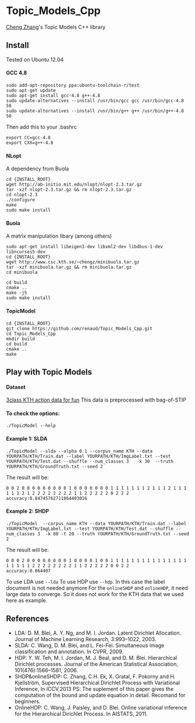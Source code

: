 Topic_Models_Cpp
================

[Cheng Zhang](http://www.csc.kth.se/~chengz/TopicModelCode.html)'s Topic Models C++ library


## Install 

Tested on Ubuntu 12.04

#### GCC 4.8

    sudo add-apt-repository ppa:ubuntu-toolchain-r/test
    sudo apt-get update
    sudo apt-get install gcc-4.8 g++-4.8
    sudo update-alternatives --install /usr/bin/gcc gcc /usr/bin/gcc-4.8 50
    sudo update-alternatives --install /usr/bin/g++ g++ /usr/bin/g++-4.8 50

Then add this to your .bashrc

    export CC=gcc-4.8
    export CXX=g++-4.8


#### NLopt

A dependency from Buola

    cd {INSTALL_ROOT}
    wget http://ab-initio.mit.edu/nlopt/nlopt-2.3.tar.gz
    tar -xzf nlopt-2.3.tar.gz && rm nlopt-2.3.tar.gz
    cd nlopt-2.3
    ./configure
    make
    sudo make install

#### Buola

A matrix manipulation libary (among others)

    sudo apt-get install libeigen3-dev libxml2-dev libdbus-1-dev libncurses5-dev
    cd {INSTALL_ROOT}
    wget http://www.csc.kth.se/~chengz/minibuola.tar.gz
    tar -xzf minibuola.tar.gz && rm minibuola.tar.gz
    cd minibuola
<!---Edit eigen_wrapper.h
    vim include/buola/mat/detail/eigen_wrapper.h
    Change (l. 35):
    #include <Eigen/Dense>
    to:
    #include "Eigen/Dense"-->
    cd build
    cmake ..
    make -j5
    sudo make install


#### TopicModel 

    cd {INSTALL_ROOT}
    git clone https://github.com/renaud/Topic_Models_Cpp.git
    cd Topic_Models_Cpp
    mkdir build
    cd build
    cmake ..
    make



## Play with Topic Models

#### Dataset

[3class KTH action data for fun](http://www.csc.kth.se/~chengz/KTH.tar.gz)
This data is preprocessed with bag-of-STIP

#### To check the options:

    ./TopicModel --help

#### Example 1: SLDA

    ./TopicModel --slda --alpha 0.1 --corpus_name KTH --data YOURPATH/KTH/Train.dat --label YOURPATH/KTH/ImgLabel.txt --test YOURPATH/KTH/Test.dat --shuffle --num_classes 3   -k 30  --truth YOURPATH/KTH/GroundTruth.txt --seed 2

The result will be:

    0 0 2 0 0 0 0 0 0 0 0 0 1 0 0 0 0 0 0 0 1 1 1 1 1 1 1 2 1 1 1 2 1 1 1 1 1 1 2 1 2 2 2 2 2 2 2 2 1 1 2 2 2 2 2 0 2 2 2
    accuracy:0.84745762711864403016

#### Example 2: SHDP

    ./TopicModel  --corpus_name KTH --data YOURPATH/KTH/Train.dat --label YOURPATH/KTH/ImgLabel.txt --test YOURPATH/KTH/Test.dat --shuffle --num_classes 3  -k 80 -t 20 --truth YOURPATH/KTH/GroundTruth.txt --seed 2

The result will be:

    0 0 0 2 0 0 0 0 0 0 0 0 1 0 0 0 0 1 0 0 1 1 1 1 1 1 1 1 1 1 1 1 1 1 1 1 1 1 1 1 2 2 2 2 2 2 2 2 1 1 2 2 2 2 2 0 0 2 2
    accuracy:0.864407

To use LDA  use `--lda`
To use HDP use `--hdp`. In this case the label document is not needed anymore
For the `onlineSHDP` and `onlineHDP`, it need large data to converge. So it does not work for the KTH data that we used here as example.


## References

- LDA:  D. M. Blei, A. Y. Ng, and M. I. Jordan. Latent Dirichlet Allocation. Journal of Machine Learning Research, 3:993–1022, 2003.
- SLDA: C. Wang, D. M. Blei, and L. Fei-Fei. Simultaneous image classification and annotation. In CVPR, 2009.
- HDP: Y. W. Teh, M. I. Jordan, M. J. Beal, and D. M. Blei. Hierarchical Dirichlet processes. Journal of the American Statistical Association, 101(476):1566–1581, 2006.
- SHDP&onlineSHDP:  C. Zhang, C.H. Ek, X. Gratal, F. Pokorny and H. Kjellström, Supervised Hierarchical Dirichlet Process with Variational Inference, In ICCV,2013
PS: The suplement of this paper gives the computation of the bound and update equation in detail. Recomand for beginners.
- OnlineHDP: C. Wang, J. Paisley, and D. Blei. Online variational inference for the Hierarchical Dirichlet Process. In AISTATS, 2011. 